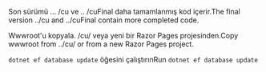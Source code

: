 <span data-ttu-id="bcff5-101">Son sürümü ... /cu ve .. /cuFinal daha tamamlanmış kod içerir.</span><span class="sxs-lookup"><span data-stu-id="bcff5-101">The final version ../cu and ../cuFinal contain more completed code.</span></span>

<span data-ttu-id="bcff5-102">Wwwroot'u kopyala. /cu/ veya yeni bir Razor Pages projesinden.</span><span class="sxs-lookup"><span data-stu-id="bcff5-102">Copy wwwroot from ../cu/ or from a new Razor Pages project.</span></span>

<span data-ttu-id="bcff5-103">`dotnet ef database update` öğesini çalıştırın</span><span class="sxs-lookup"><span data-stu-id="bcff5-103">Run `dotnet ef database update`</span></span>
